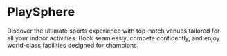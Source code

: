 # PlaySphere
Discover the ultimate sports experience with top-notch venues tailored for all your indoor activities. Book seamlessly, compete confidently, and enjoy world-class facilities designed for champions.
